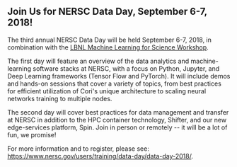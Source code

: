 ## Join Us for NERSC Data Day, September 6-7, 2018!

The third annual NERSC Data Day will be held September 6-7, 2018, in combination
with the [LBNL Machine Learning for Science Workshop](#ml4sci). 

The first day will feature an overview of the data analytics and 
machine-learning software stacks at NERSC, with a focus on Python, Jupyter, and
Deep Learning frameworks (Tensor Flow and PyTorch). It will include demos and
hands-on sessions that cover a variety of topics, from best practices for 
efficient utilization of Cori's unique architecture to scaling neural networks
training to multiple nodes.

The second day will cover best practices for data management and transfer at
NERSC in addition to the HPC container technology, Shifter, and our new
edge-services platform, Spin. Join in person or remotely -- it will be a lot
of fun, we promise!

For more information and to register, please see: 
<https://www.nersc.gov/users/training/data-day/data-day-2018/>.
